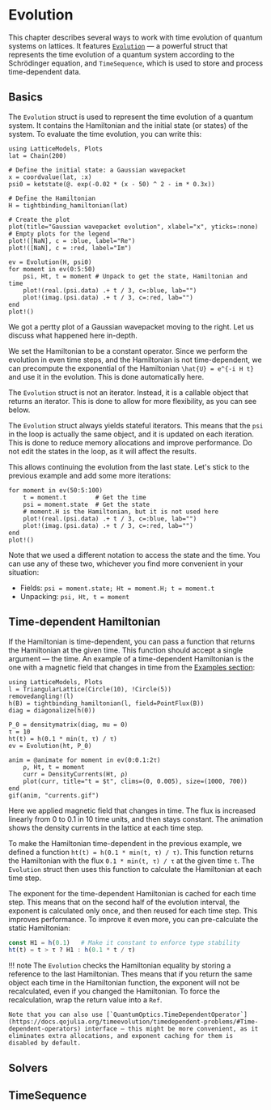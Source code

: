 # Evolution

This chapter describes several ways to work with time evolution of quantum systems on lattices. It features [`Evolution`](@ref) — a powerful struct that represents the time evolution of a quantum system according to the Schrödinger equation, and `TimeSequence`, which is used to store and process time-dependent data.

## Basics

The `Evolution` struct is used to represent the time evolution of a quantum system. It contains the Hamiltonian and the initial state (or states) of the system. To evaluate the time evolution, you can write this:

```@example 1
using LatticeModels, Plots
lat = Chain(200)

# Define the initial state: a Gaussian wavepacket
x = coordvalue(lat, :x)
psi0 = ketstate(@. exp(-0.02 * (x - 50) ^ 2 - im * 0.3x))

# Define the Hamiltonian
H = tightbinding_hamiltonian(lat)

# Create the plot
plot(title="Gaussian wavepacket evolution", xlabel="x", yticks=:none)
# Empty plots for the legend
plot!([NaN], c = :blue, label="Re") 
plot!([NaN], c = :red, label="Im")  

ev = Evolution(H, psi0)
for moment in ev(0:5:50)
    psi, Ht, t = moment # Unpack to get the state, Hamiltonian and time
    plot!(real.(psi.data) .+ t / 3, c=:blue, lab="")
    plot!(imag.(psi.data) .+ t / 3, c=:red, lab="")
end
plot!()
```

We got a pertty plot of a Gaussian wavepacket moving to the right. Let us discuss what happened here in-depth.

We set the Hamiltonian to be a constant operator. Since we perform the evolution in even time steps, and the Hamiltonian is not time-dependent, we can precompute the exponential of the Hamiltonian ``\hat{U} = e^{-i H t}`` and use it in the evolution. This is done automatically here.

The `Evolution` struct is not an iterator. Instead, it is a callable object that returns an iterator. This is done to allow for more flexibility, as you can see below.

The `Evolution` struct always yields stateful iterators. This means that the `psi` in the loop is actually the same object, and it is updated on each iteration. This is done to reduce memory allocations and improve performance. Do not edit the states in the loop, as it will affect the results.

This allows continuing the evolution from the last state. Let's stick to the previous example and add some more iterations:

```@example 1
for moment in ev(50:5:100)
    t = moment.t        # Get the time
    psi = moment.state  # Get the state
    # moment.H is the Hamiltonian, but it is not used here
    plot!(real.(psi.data) .+ t / 3, c=:blue, lab="")
    plot!(imag.(psi.data) .+ t / 3, c=:red, lab="")
end
plot!()
```

Note that we used a different notation to access the state and the time. You can use any of these two, whichever you find more convenient in your situation:
- Fields: `psi = moment.state; Ht = moment.H; t = moment.t`
- Unpacking: `psi, Ht, t = moment`

## Time-dependent Hamiltonian

If the Hamiltonian is time-dependent, you can pass a function that returns the Hamiltonian at the given time. This function should accept a single argument — the time. An example of a time-dependent Hamiltonian is the one with a magnetic field that changes in time from the [Examples section](@ref "examples"):

```@example 2
using LatticeModels, Plots
l = TriangularLattice(Circle(10), !Circle(5))
removedangling!(l)
h(B) = tightbinding_hamiltonian(l, field=PointFlux(B))
diag = diagonalize(h(0))

P_0 = densitymatrix(diag, mu = 0)
τ = 10
ht(t) = h(0.1 * min(t, τ) / τ)
ev = Evolution(ht, P_0)

anim = @animate for moment in ev(0:0.1:2τ)
    ρ, Ht, t = moment
    curr = DensityCurrents(Ht, ρ)
    plot(curr, title="t = $t", clims=(0, 0.005), size=(1000, 700))
end
gif(anim, "currents.gif")
```

Here we applied magnetic field that changes in time. The flux is increased linearly from 0 to 0.1 in 10 time units, and then stays constant. The animation shows the density currents in the lattice at each time step.

To make the Hamiltonian time-dependent in the previous example, we defined a function `ht(t) = h(0.1 * min(t, τ) / τ)`. This function returns the Hamiltonian with the flux `0.1 * min(t, τ) / τ` at the given time `t`. The `Evolution` struct then uses this function to calculate the Hamiltonian at each time step.

The exponent for the time-dependent Hamiltonian is cached for each time step. This means that on the second half of the evolution interval, the exponent is calculated only once, and then reused for each time step. This improves performance. To improve it even more, you can pre-calculate the static Hamiltonian:

```julia
const H1 = h(0.1)   # Make it constant to enforce type stability
ht(t) = t > τ ? H1 : h(0.1 * t / τ)
```

!!! note
    The `Evolution` checks the Hamiltonian equality by storing a reference to the last Hamiltonian. Thes means that if you return the same object each time in the Hamiltonian function, the exponent will not be recalculated, even if you changed the Hamiltonian. To force the recalculation, wrap the return value into a `Ref`.

    Note that you can also use [`QuantumOptics.TimeDependentOperator`](https://docs.qojulia.org/timeevolution/timedependent-problems/#Time-dependent-operators) interface — this might be more convenient, as it eliminates extra allocations, and exponent caching for them is disabled by default.

## Solvers

## TimeSequence
